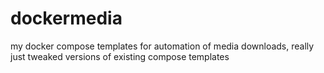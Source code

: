 # dockermedia
my docker compose templates for automation of media downloads, really just tweaked versions of existing compose templates
